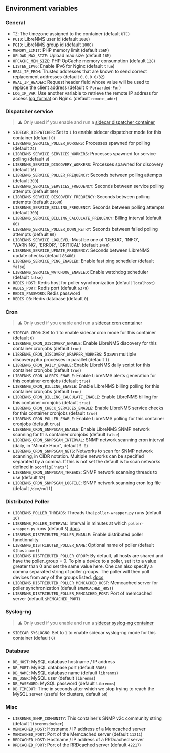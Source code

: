 ## Environment variables

### General

* `TZ`: The timezone assigned to the container (default `UTC`)
* `PUID`: LibreNMS user id (default `1000`)
* `PGID`: LibreNMS group id (default `1000`)
* `MEMORY_LIMIT`: PHP memory limit (default `256M`)
* `UPLOAD_MAX_SIZE`: Upload max size (default `16M`)
* `OPCACHE_MEM_SIZE`: PHP OpCache memory consumption (default `128`)
* `LISTEN_IPV6`: Enable IPv6 for Nginx (default `true`)
* `REAL_IP_FROM`: Trusted addresses that are known to send correct replacement addresses (default `0.0.0.0/32`)
* `REAL_IP_HEADER`: Request header field whose value will be used to replace the client address (default `X-Forwarded-For`)
* `LOG_IP_VAR`: Use another variable to retrieve the remote IP address for access [log_format](http://nginx.org/en/docs/http/ngx_http_log_module.html#log_format) on Nginx. (default `remote_addr`)

### Dispatcher service

> :warning: Only used if you enable and run a [sidecar dispatcher container](../notes/crons.md)

* `SIDECAR_DISPATCHER`: Set to `1` to enable sidecar dispatcher mode for this container (default `0`)
* `LIBRENMS_SERVICE_POLLER_WORKERS`: Processes spawned for polling (default `24`)
* `LIBRENMS_SERVICE_SERVICES_WORKERS`: Processes spawned for service polling (default `8`)
* `LIBRENMS_SERVICE_DISCOVERY_WORKERS`: Processes spawned for discovery (default `16`)
* `LIBRENMS_SERVICE_POLLER_FREQUENCY`: Seconds between polling attempts (default `300`)
* `LIBRENMS_SERVICE_SERVICES_FREQUENCY`: Seconds between service polling attempts (default `300`)
* `LIBRENMS_SERVICE_DISCOVERY_FREQUENCY`: Seconds between polling attempts (default `21600`)
* `LIBRENMS_SERVICE_BILLING_FREQUENCY`: Seconds between polling attempts (default `300`)
* `LIBRENMS_SERVICE_BILLING_CALCULATE_FREQUENCY`: Billing interval (default `60`)
* `LIBRENMS_SERVICE_POLLER_DOWN_RETRY`: Seconds between failed polling attempts (default `60`)
* `LIBRENMS_SERVICE_LOGLEVEL`: Must be one of 'DEBUG', 'INFO', 'WARNING', 'ERROR', 'CRITICAL' (default `INFO`)
* `LIBRENMS_SERVICE_UPDATE_FREQUENCY`: Seconds between LibreNMS update checks (default `86400`)
* `LIBRENMS_SERVICE_PING_ENABLED`: Enable fast ping scheduler (default `false`)
* `LIBRENMS_SERVICE_WATCHDOG_ENABLED`: Enable watchdog scheduler (default `false`)
* `REDIS_HOST`: Redis host for poller synchronization (default `localhost`)
* `REDIS_PORT`: Redis port (default `6379`)
* `REDIS_PASSWORD`: Redis password
* `REDIS_DB`: Redis database (default `0`)

### Cron

> :warning: Only used if you enable and run a [sidecar cron container](../notes/crons.md)

* `SIDECAR_CRON`: Set to `1` to enable sidecar cron mode for this container (default `0`)
* `LIBRENMS_CRON_DISCOVERY_ENABLE`: Enable LibreNMS discovery for this container cronjobs (default `true`)
* `LIBRENMS_CRON_DISCOVERY_WRAPPER_WORKERS`: Spawn multiple discovery.php processes in parallel (default `1`)
* `LIBRENMS_CRON_DAILY_ENABLE`: Enable LibreNMS daily script for this container cronjobs (default `true`)
* `LIBRENMS_CRON_ALERTS_ENABLE`: Enable LibreNMS alerts generation for this container cronjobs (default `true`)
* `LIBRENMS_CRON_BILLING_ENABLE`: Enable LibreNMS billing polling for this container cronjobs (default `true`)
* `LIBRENMS_CRON_BILLING_CALCULATE_ENABLE`: Enable LibreNMS billing for this container cronjobs (default `true`)
* `LIBRENMS_CRON_CHECK_SERVICES_ENABLE`: Enable LibreNMS service checks for this container cronjobs (default `true`)
* `LIBRENMS_CRON_POLLER_ENABLE`: Enable LibreNMS polling for this container cronjobs (default `true`)
* `LIBRENMS_CRON_SNMPSCAN_ENABLE`: Enable LibreNMS SNMP network scanning for this container cronjobs (default `false`)
* `LIBRENMS_CRON_SNMPSCAN_INTERVAL`: SNMP network scanning cron interval (daily, in "Minute Hour", default `5 0`)
* `LIBRENMS_CRON_SNMPSCAN_NETS`: Networks to scan for SNMP network scanning, in CIDR notation.  Multiple networks can be specified separated by a comma.  If this is not set the default is to scan networks defined in `$config['nets']`
* `LIBRENMS_CRON_SNMPSCAN_THREADS`: SNMP network scanning threads to use (default `32`)
* `LIBRENMS_CRON_SNMPSCAN_LOGFILE`: SNMP network scanning cron log file (default `/dev/null`)

### Distributed Poller

* `LIBRENMS_POLLER_THREADS`: Threads that `poller-wrapper.py` runs (default `16`)
* `LIBRENMS_POLLER_INTERVAL`: Interval in minutes at which `poller-wrapper.py` runs (default `5`) [docs](https://docs.librenms.org/Support/1-Minute-Polling/)
* `LIBRENMS_DISTRIBUTED_POLLER_ENABLE`: Enable distributed poller functionality
* `LIBRENMS_DISTRIBUTED_POLLER_NAME`: Optional name of poller (default `$(hostname)`)
* `LIBRENMS_DISTRIBUTED_POLLER_GROUP`: By default, all hosts are shared and have the poller_group = 0. To pin a device to a poller, set it to a value greater than 0 and set the same value here. One can also specify a comma separated string of poller groups. The poller will then poll devices from any of the groups listed. [docs](https://docs.librenms.org/#Extensions/Distributed-Poller/#distributed-poller)
* `LIBRENMS_DISTRIBUTED_POLLER_MEMCACHED_HOST`: Memcached server for poller synchronization (default `$MEMCACHED_HOST`)
* `LIBRENMS_DISTRIBUTED_POLLER_MEMCACHED_PORT`: Port of memcached server (default `$MEMCACHED_PORT`)

### Syslog-ng

> :warning: Only used if you enable and run a [sidecar syslog-ng container](../notes/syslog-ng.md)

* `SIDECAR_SYSLOGNG`: Set to `1` to enable sidecar syslog-ng mode for this container (default `0`)

### Database

* `DB_HOST`: MySQL database hostname / IP address
* `DB_PORT`: MySQL database port (default `3306`)
* `DB_NAME`: MySQL database name (default `librenms`)
* `DB_USER`: MySQL user (default `librenms`)
* `DB_PASSWORD`: MySQL password (default `librenms`)
* `DB_TIMEOUT`: Time in seconds after which we stop trying to reach the MySQL server (useful for clusters, default `60`)

### Misc

* `LIBRENMS_SNMP_COMMUNITY`: This container's SNMP v2c community string (default `librenmsdocker`)
* `MEMCACHED_HOST`: Hostname / IP address of a Memcached server
* `MEMCACHED_PORT`: Port of the Memcached server (default `11211`)
* `RRDCACHED_HOST`: Hostname / IP address of a RRDcached server
* `RRDCACHED_PORT`: Port of the RRDcached server (default `42217`)
